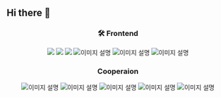 ## Hi there 👋


<div align=center>
  
### 🛠 Frontend

<img src="https://img.shields.io/badge/CSS3-1572B6?style=flat-square&logo=CSS3&logoColor=white"/> </t>
<img src="https://img.shields.io/badge/HTML5-E34F26?style=flat-square&logo=HTML5&logoColor=white"/> 
<img src="https://img.shields.io/badge/JavaScript-F7DF1E?style=flat-square&logo=JavaScript&logoColor=white"/>
![이미지 설명](https://img.shields.io/badge/TypeScript-3178C6?style=flat&logo=TypeScript&logoColor=white)
![이미지 설명](https://img.shields.io/badge/React-61DAFB?style=flat&logo=React&logoColor=white)
![이미지 설명](https://img.shields.io/badge/Vue.js-4FC08D?style=flat&logo=vuedotjs&logoColor=white)



### Cooperaion
![이미지 설명](https://img.shields.io/badge/Notion-000000?style=flat&logo=Notion&logoColor=white)
![이미지 설명](https://img.shields.io/badge/Slack-4A154B?style=flat&logo=Slack&logoColor=white)
![이미지 설명](https://img.shields.io/badge/Figma-F24E1E?style=flat&logo=Figma&logoColor=white)
![이미지 설명](https://img.shields.io/badge/Miro-050038?style=flat&logo=miro&logoColor=white)
![이미지 설명](https://img.shields.io/badge/Discord-5865F2?style=flat&logo=discord&logoColor=white)
</div>
